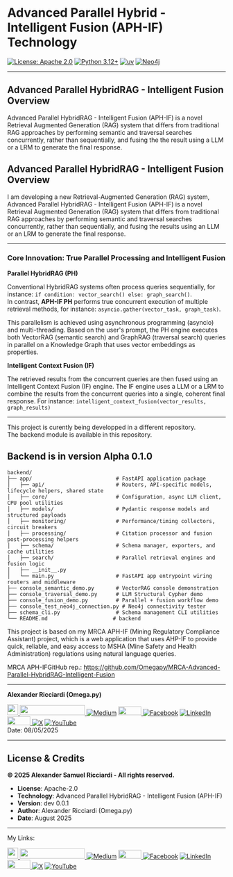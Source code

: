 # Advanced Parallel Hybrid - Intelligent Fusion (APH-IF) Technology

[![License: Apache 2.0](https://img.shields.io/badge/License-Apache%202.0-blue.svg)](https://opensource.org/licenses/Apache-2.0)
[![Python 3.12+](https://img.shields.io/badge/python-3.12+-blue.svg)](https://www.python.org/downloads/)
[![uv](https://img.shields.io/badge/uv-package%20manager-blue.svg)](https://github.com/astral-sh/uv)
[![Neo4j](https://img.shields.io/badge/Neo4j-008CC1?style=flat&logo=neo4j&logoColor=white)](https://neo4j.com/)


---

## Advanced Parallel HybridRAG - Intelligent Fusion Overview

Advanced Parallel HybridRAG - Intelligent Fusion (APH-IF) is a novel Retrieval Augmented Generation (RAG) system that differs from traditional RAG approaches by performing semantic and traversal searches concurrently, rather than sequentially, and fusing the the result using a LLM or a LRM to generate the final response.


## Advanced Parallel HybridRAG - Intelligent Fusion Overview

I am developing a new Retrieval-Augmented Generation (RAG) system, Advanced Parallel HybridRAG - Intelligent Fusion (APH-IF) is a novel Retrieval Augmented Generation (RAG) system that differs from traditional RAG approaches by performing semantic and traversal searches concurrently, rather than sequentially, and fusing the results using an LLM or an LRM to generate the final response.

---

### **Core Innovation: True Parallel Processing and Intelligent Fusion**

**Parallel HybridRAG (PH)**

Conventional HybridRAG systems often process queries sequentially, for instance: `if condition: vector_search() else: graph_search()`.   
In contrast, **APH-IF PH** performs true concurrent execution of multiple retrieval methods, for instance: `asyncio.gather(vector_task, graph_task)`.

This parallelism is achieved using asynchronous programming (asyncio) and multi-threading. Based on the user's prompt, the PH engine executes both VectorRAG (semantic search) and GraphRAG (traversal search) queries in parallel on a Knowledge Graph that uses vector embeddings as properties.

**Intelligent Context Fusion (IF)**

The retrieved results from the concurrent queries are then fused using an Intelligent Context Fusion (IF) engine. The IF engine uses a LLM or a LRM to combine the results from the concurrent queries into a single, coherent final response. For instance: `intelligent_context_fusion(vector_results, graph_results)`

---

This project is curently being developped in a different repository.  
The backend module is available in this repository.

## Backend is in version Alpha 0.1.0

```
backend/
├── app/                           # FastAPI application package
│   ├── api/                       # Routers, API-specific models, lifecycle helpers, shared state
│   ├── core/                      # Configuration, async LLM client, CPU pool utilities
│   ├── models/                    # Pydantic response models and structured payloads
│   ├── monitoring/                # Performance/timing collectors, circuit breakers
│   ├── processing/                # Citation processor and fusion post-processing helpers
│   ├── schema/                    # Schema manager, exporters, and cache utilities
│   ├── search/                    # Parallel retrieval engines and fusion logic
│   ├── __init__.py
│   └── main.py                    # FastAPI app entrypoint wiring routers and middleware
├── console_semantic_demo.py       # VectorRAG console demonstration
├── console_traversal_demo.py      # LLM Structural Cypher demo
├── console_fusion_demo.py         # Parallel + fusion workflow demo
├── console_test_neo4j_connection.py # Neo4j connectivity tester
├── schema_cli.py                  # Schema management CLI utilities
└── README.md                     # backend 
```

This project is based on my MRCA APH-IF (Mining Regulatory Compliance Assistant) project, which is a web application that uses AHP-IF to provide quick, reliable, and easy access to MSHA (Mine Safety and Health Administration) regulations using natural language queries.

MRCA APH-IFGitHub rep.: https://github.com/Omegapy/MRCA-Advanced-Parallel-HybridRAG-Intelligent-Fusion


---
 
**Alexander Ricciardi (Omega.py)**

<i><a href="https://www.alexomegapy.com" target="_blank"><img width="25" height="25" src="https://github.com/user-attachments/assets/a8e0ea66-5d8f-43b3-8fff-2c3d74d57f53"></i>
<i><a href="https://www.alexomegapy.com" target="_blank"><img width="150" height="23" src="https://github.com/user-attachments/assets/caa139ba-6b78-403f-902b-84450ff4d563"></i>
[![Medium](https://img.shields.io/badge/Medium-12100E?style=for-the-badge&logo=medium&logoColor=whit)](https://medium.com/@alex.omegapy)
<i><a href="https://dev.to/alex_ricciardi" target="_blank"><img width="53" height="20" src="https://github.com/user-attachments/assets/3dee9933-d8c9-4a38-b32e-b7a3c55e7e97"></i>
[![Facebook](https://img.shields.io/badge/Facebook-%231877F2.svg?logo=Facebook&logoColor=white)](https://www.facebook.com/profile.php?id=100089638857137)
[![LinkedIn](https://img.shields.io/badge/LinkedIn-%230077B5.svg?logo=linkedin&logoColor=white)](https://linkedin.com/in/alex-ricciardi)
<i><a href="https://www.threads.net/@alexomegapy?hl=en" target="_blank"><img width="53" height="20" src="https://github.com/user-attachments/assets/58c9e833-4501-42e4-b4fe-39ffafba99b2"></i>
[![X](https://img.shields.io/badge/X-black.svg?logo=X&logoColor=white)](https://x.com/AlexOmegapy)
[![YouTube](https://img.shields.io/badge/YouTube-%23FF0000.svg?logo=YouTube&logoColor=white)](https://www.youtube.com/channel/UC4rMaQ7sqywMZkfS1xGh2AA)    
Date: 08/05/2025

---

## License & Credits

**© 2025 Alexander Samuel Ricciardi - All rights reserved.**

- **License**: Apache-2.0
- **Technology**: Advanced Parallel HybridRAG - Intelligent Fusion (APH-IF)
- **Version**: dev 0.0.1
- **Author**: Alexander Ricciardi (Omega.py)
- **Date**: August 2025

---

My Links:   

<i><a href="https://www.alexomegapy.com" target="_blank"><img width="25" height="25" src="https://github.com/user-attachments/assets/a8e0ea66-5d8f-43b3-8fff-2c3d74d57f53"></i>
<i><a href="https://www.alexomegapy.com" target="_blank"><img width="150" height="23" src="https://github.com/user-attachments/assets/caa139ba-6b78-403f-902b-84450ff4d563"></i>
[![Medium](https://img.shields.io/badge/Medium-12100E?style=for-the-badge&logo=medium&logoColor=whit)](https://medium.com/@alex.omegapy)
<i><a href="https://dev.to/alex_ricciardi" target="_blank"><img width="53" height="20" src="https://github.com/user-attachments/assets/3dee9933-d8c9-4a38-b32e-b7a3c55e7e97"></i>
[![Facebook](https://img.shields.io/badge/Facebook-%231877F2.svg?logo=Facebook&logoColor=white)](https://www.facebook.com/profile.php?id=100089638857137)
[![LinkedIn](https://img.shields.io/badge/LinkedIn-%230077B5.svg?logo=linkedin&logoColor=white)](https://linkedin.com/in/alex-ricciardi)
<i><a href="https://www.threads.net/@alexomegapy?hl=en" target="_blank"><img width="53" height="20" src="https://github.com/user-attachments/assets/58c9e833-4501-42e4-b4fe-39ffafba99b2"></i>
[![X](https://img.shields.io/badge/X-black.svg?logo=X&logoColor=white)](https://x.com/AlexOmegapy)
[![YouTube](https://img.shields.io/badge/YouTube-%23FF0000.svg?logo=YouTube&logoColor=white)](https://www.youtube.com/channel/UC4rMaQ7sqywMZkfS1xGh2AA)    
